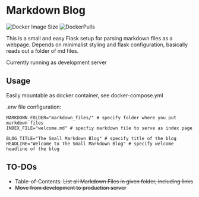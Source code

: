 


# Markdown Blog

![Docker Image Size](https://img.shields.io/docker/image-size/ulimativ/markdown-blog) ![DockerPulls](https://img.shields.io/docker/pulls/ulimativ/markdown-blog)


This is a small and easy Flask setup for parsing markdown files as a webpage.
Depends on minimalist styling and flask configuration, basically reads out a folder of md files.

Currently running as development server

## Usage

Easily mountable as docker container, see docker-compose.yml

.env file configuration:

```
MARKDOWN_FOLDER="markdown_files/" # specify folder where you put markdown files
INDEX_FILE="welcome.md" # specfiy markdown file to serve as index page

BLOG_TITLE="The Small Markdown Blog" # specify title of the blog
HEADLINE="Welcome to The Small Markdown Blog" # specify welcome headline of the blog
```


## TO-DOs

* Table-of-Contents: ~~List all Markdown Files in given folder, including links~~
* ~~Move from development to production server~~
